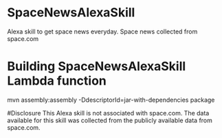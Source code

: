 # SpaceNewsAlexaSkill
Alexa skill to get space news everyday. Space news collected from space.com

# Building SpaceNewsAlexaSkill Lambda function
mvn assembly:assembly -DdescriptorId=jar-with-dependencies package

#Disclosure
This Alexa skill is not associated with space.com. The data available for this skill was collected from the publicly available data from space.com.
